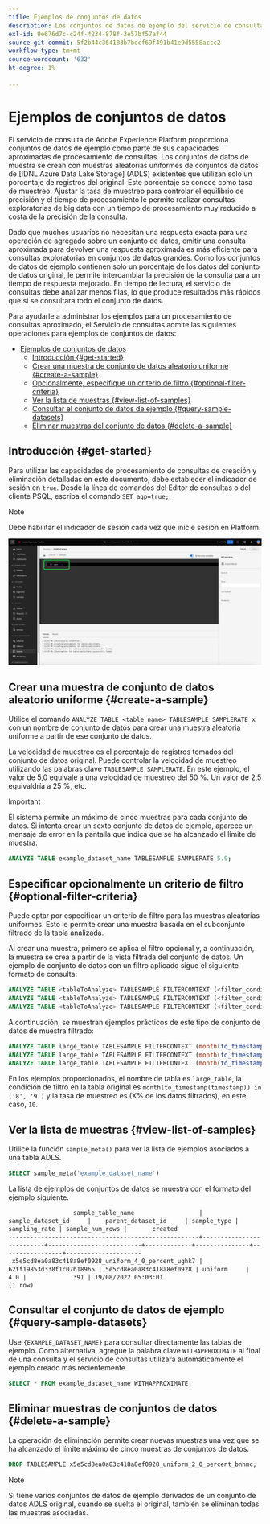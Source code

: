```yaml
---
title: Ejemplos de conjuntos de datos
description: Los conjuntos de datos de ejemplo del servicio de consultas le permiten realizar consultas exploratorias de big data con un tiempo de procesamiento muy reducido a costa de la precisión de la consulta. Esta guía proporciona información sobre cómo administrar los ejemplos para el procesamiento aproximado de consultas
exl-id: 9e676d7c-c24f-4234-878f-3e57bf57af44
source-git-commit: 5f2b44c364183b7becf69f491b41e9d5558accc2
workflow-type: tm+mt
source-wordcount: '632'
ht-degree: 1%

---
```


# Ejemplos de conjuntos de datos

El servicio de consulta de Adobe Experience Platform proporciona conjuntos de datos de ejemplo como parte de sus capacidades aproximadas de procesamiento de consultas. Los conjuntos de datos de muestra se crean con muestras aleatorias uniformes de conjuntos de datos de [!DNL Azure Data Lake Storage] (ADLS) existentes que utilizan solo un porcentaje de registros del original. Este porcentaje se conoce como tasa de muestreo. Ajustar la tasa de muestreo para controlar el equilibrio de precisión y el tiempo de procesamiento le permite realizar consultas exploratorias de big data con un tiempo de procesamiento muy reducido a costa de la precisión de la consulta.

Dado que muchos usuarios no necesitan una respuesta exacta para una operación de agregado sobre un conjunto de datos, emitir una consulta aproximada para devolver una respuesta aproximada es más eficiente para consultas exploratorias en conjuntos de datos grandes. Como los conjuntos de datos de ejemplo contienen solo un porcentaje de los datos del conjunto de datos original, le permite intercambiar la precisión de la consulta para un tiempo de respuesta mejorado. En tiempo de lectura, el servicio de consultas debe analizar menos filas, lo que produce resultados más rápidos que si se consultara todo el conjunto de datos.

Para ayudarle a administrar los ejemplos para un procesamiento de consultas aproximado, el Servicio de consultas admite las siguientes operaciones para ejemplos de conjuntos de datos:

- [Ejemplos de conjuntos de datos](#dataset-samples)
   - [Introducción {#get-started}](#getting-started-get-started)
   - [Crear una muestra de conjunto de datos aleatorio uniforme {#create-a-sample}](#create-a-uniform-random-dataset-sample-create-a-sample)
   - [Opcionalmente, especifique un criterio de filtro {#optional-filter-criteria}](#optionally-specify-a-filter-criteria-optional-filter-criteria)
   - [Ver la lista de muestras {#view-list-of-samples}](#view-the-list-of-samples-view-list-of-samples)
   - [Consultar el conjunto de datos de ejemplo {#query-sample-datasets}](#query-the-sample-dataset-query-sample-datasets)
   - [Eliminar muestras del conjunto de datos {#delete-a-sample}](#delete-dataset-samples-delete-a-sample)

## Introducción {#get-started}

Para utilizar las capacidades de procesamiento de consultas de creación y eliminación detalladas en este documento, debe establecer el indicador de sesión en `true`. Desde la línea de comandos del Editor de consultas o del cliente PSQL, escriba el comando `SET aqp=true;`.

>[!NOTE]
>
>Debe habilitar el indicador de sesión cada vez que inicie sesión en Platform.

![Se resaltó el Editor de consultas con el comando &#39;SET aqp=true;&#39;.](../images/key-concepts/set-session-flag.png)

## Crear una muestra de conjunto de datos aleatorio uniforme {#create-a-sample}

Utilice el comando `ANALYZE TABLE <table_name> TABLESAMPLE SAMPLERATE x` con un nombre de conjunto de datos para crear una muestra aleatoria uniforme a partir de ese conjunto de datos.

La velocidad de muestreo es el porcentaje de registros tomados del conjunto de datos original. Puede controlar la velocidad de muestreo utilizando las palabras clave `TABLESAMPLE SAMPLERATE`. En este ejemplo, el valor de 5,0 equivale a una velocidad de muestreo del 50 %. Un valor de 2,5 equivaldría a 25 %, etc.

>[!IMPORTANT]
>
>El sistema permite un máximo de cinco muestras para cada conjunto de datos. Si intenta crear un sexto conjunto de datos de ejemplo, aparece un mensaje de error en la pantalla que indica que se ha alcanzado el límite de muestra.

```sql
ANALYZE TABLE example_dataset_name TABLESAMPLE SAMPLERATE 5.0;
```

## Especificar opcionalmente un criterio de filtro {#optional-filter-criteria}

Puede optar por especificar un criterio de filtro para las muestras aleatorias uniformes. Esto le permite crear una muestra basada en el subconjunto filtrado de la tabla analizada.

Al crear una muestra, primero se aplica el filtro opcional y, a continuación, la muestra se crea a partir de la vista filtrada del conjunto de datos. Un ejemplo de conjunto de datos con un filtro aplicado sigue el siguiente formato de consulta:

```sql
ANALYZE TABLE <tableToAnalyze> TABLESAMPLE FILTERCONTEXT (<filter_condition>) SAMPLERATE X.Y;
ANALYZE TABLE <tableToAnalyze> TABLESAMPLE FILTERCONTEXT (<filter_condition_1> AND/OR <filter_condition_2>) SAMPLERATE X.Y;
ANALYZE TABLE <tableToAnalyze> TABLESAMPLE FILTERCONTEXT (<filter_condition_1> AND (<filter_condition_2> OR <filter_condition_3>)) SAMPLERATE X.Y;
```

A continuación, se muestran ejemplos prácticos de este tipo de conjunto de datos de muestra filtrado:

```sql
ANALYZE TABLE large_table TABLESAMPLE FILTERCONTEXT (month(to_timestamp(timestamp)) in ('8', '9')) SAMPLERATE 10;
ANALYZE TABLE large_table TABLESAMPLE FILTERCONTEXT (month(to_timestamp(timestamp)) in ('8', '9') AND product.name = "product1") SAMPLERATE 10;
ANALYZE TABLE large_table TABLESAMPLE FILTERCONTEXT (month(to_timestamp(timestamp)) in ('8', '9') AND (product.name = "product1" OR product.name = "product2")) SAMPLERATE 10;
```

En los ejemplos proporcionados, el nombre de tabla es `large_table`, la condición de filtro en la tabla original es `month(to_timestamp(timestamp)) in ('8', '9')` y la tasa de muestreo es (X% de los datos filtrados), en este caso, `10`.

## Ver la lista de muestras {#view-list-of-samples}

Utilice la función `sample_meta()` para ver la lista de ejemplos asociados a una tabla ADLS.

```sql
SELECT sample_meta('example_dataset_name')
```

La lista de ejemplos de conjuntos de datos se muestra con el formato del ejemplo siguiente.

```shell
                  sample_table_name                  |    sample_dataset_id     |    parent_dataset_id     | sample_type | sampling_rate | sample_num_rows |       created      
-----------------------------------------------------+--------------------------+--------------------------+-------------+---------------+-----------------+---------------------
 x5e5cd8ea0a83c418a8ef0928_uniform_4_0_percent_ughk7 | 62ff19853d338f1c07b18965 | 5e5cd8ea0a83c418a8ef0928 | uniform     |           4.0 |             391 | 19/08/2022 05:03:01
(1 row)
```

## Consultar el conjunto de datos de ejemplo {#query-sample-datasets}

Use `{EXAMPLE_DATASET_NAME}` para consultar directamente las tablas de ejemplo. Como alternativa, agregue la palabra clave `WITHAPPROXIMATE` al final de una consulta y el servicio de consultas utilizará automáticamente el ejemplo creado más recientemente.

```sql
SELECT * FROM example_dataset_name WITHAPPROXIMATE;
```

## Eliminar muestras de conjuntos de datos {#delete-a-sample}

La operación de eliminación permite crear nuevas muestras una vez que se ha alcanzado el límite máximo de cinco muestras de conjuntos de datos.

```sql
DROP TABLESAMPLE x5e5cd8ea0a83c418a8ef0928_uniform_2_0_percent_bnhmc;
```

>[!NOTE]
>
>Si tiene varios conjuntos de datos de ejemplo derivados de un conjunto de datos ADLS original, cuando se suelta el original, también se eliminan todas las muestras asociadas.
